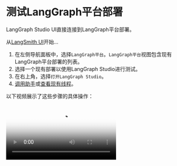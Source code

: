 # 测试LangGraph平台部署

LangGraph Studio UI直接连接到LangGraph平台部署。

从<a href="https://smith.langchain.com/" target="_blank">LangSmith UI</a>开始...

1. 在左侧导航面板中，选择`LangGraph平台`。`LangGraph平台`视图包含现有LangGraph平台部署的列表。
1. 选择一个现有部署以使用LangGraph Studio进行测试。
1. 在右上角，选择`打开LangGraph Studio`。
1. [调用助手](./invoke_studio.md)或[查看现有线程](./threads_studio.md)。

以下视频展示了这些步骤的具体操作：

<video controls allowfullscreen="true" poster="../img/studio_usage_poster.png">
    <source src="../img/studio_usage.mp4" type="video/mp4">
</video>